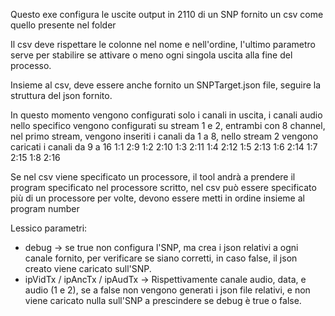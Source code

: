 Questo exe configura le uscite output in 2110 di un SNP fornito un csv come quello presente nel folder

Il csv deve rispettare le colonne nel nome e nell'ordine, l'ultimo parametro serve per stabilire se attivare o meno ogni singola uscita alla fine del processo. 

Insieme al csv, deve essere anche fornito un SNPTarget.json file, seguire la struttura del json fornito. 

In questo momento vengono configurati solo i canali in uscita, i canali audio nello specifico vengono configurati su stream 1 e 2, entrambi con 8 channel, nel primo stream, vengono inseriti i canali da 1 a 8, nello stream 2 vengono caricati i canali da 9 a 16
1:1     2:9
1:2     2:10
1:3     2:11
1:4     2:12
1:5     2:13
1:6     2:14
1:7     2:15
1:8     2:16

Se nel csv viene specificato un processore, il tool andrà a prendere il program specificato nel processore scritto, nel csv può essere specificato più di un processore per volte, devono essere metti in ordine insieme al program number

Lessico parametri: 
- debug -> se true non configura l'SNP, ma crea i json relativi a ogni canale fornito, per verificare se siano corretti, in caso false, il json creato viene caricato sull'SNP.
- ipVidTx / ipAncTx / ipAudTx -> Rispettivamente canale audio, data, e audio (1 e 2), se a false non vengono generati i json file relativi, e non viene caricato nulla sull'SNP a prescindere se debug è true o false.